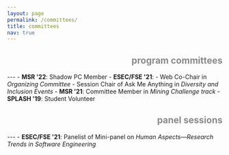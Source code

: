 ```yaml
---
layout: page
permalink: /committees/
title: committees
nav: true
---
```


<h2 style="text-align:right;opacity:0.5;">program committees</h2>
---
- <b>MSR '22</b>: Shadow PC Member
- <b>ESEC/FSE '21</b>:
  - Web Co-Chair in <em>Organizing Committee</em>
  - Session Chair of Ask Me Anything in <em>Diversity and Inclusion Events</em>
- <b>MSR '21</b>: Committee Member in <em>Mining Challenge track</em>
- <b>SPLASH '19</b>: Student Volunteer

<h2 style="text-align:right;opacity:0.5;">panel sessions</h2>
---
- <b>ESEC/FSE '21</b>: Panelist of Mini-panel on <em>Human Aspects&mdash;Research Trends in Software Engineering</em>
